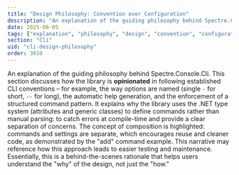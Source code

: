 ```yaml
---
title: "Design Philosophy: Convention over Configuration"
description: "An explanation of the guiding philosophy behind Spectre.Console.Cli"
date: 2025-08-05
tags: ["explanation", "philosophy", "design", "convention", "configuration"]
section: "Cli"
uid: "cli-design-philosophy"
order: 3010
---
```


An explanation of the guiding philosophy behind Spectre.Console.Cli. This section discusses how the library is **opinionated** in following established CLI conventions – for example, the way options are named (single `-` for short, `--` for long), the automatic help generation, and the enforcement of a structured command pattern. It explains why the library uses the .NET type system (attributes and generic classes) to define commands rather than manual parsing: to catch errors at compile-time and provide a clear separation of concerns. The concept of composition is highlighted: commands and settings are separate, which encourages reuse and cleaner code, as demonstrated by the "add" command example. This narrative may reference how this approach leads to easier testing and maintenance. Essentially, this is a behind-the-scenes rationale that helps users understand the "why" of the design, not just the "how."